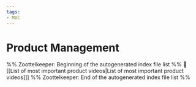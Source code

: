 ```yaml
---
tags: 
- MOC
---
```

# Product Management



%% Zoottelkeeper: Beginning of the autogenerated index file list  %%
📄 [[List of most important product videos|List of most important product videos]]]
%% Zoottelkeeper: End of the autogenerated index file list  %%

